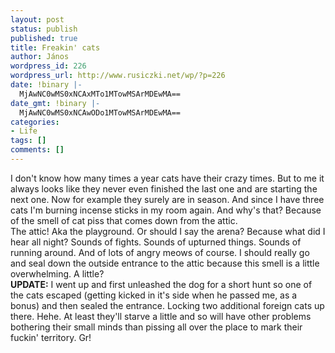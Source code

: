 ```yaml
---
layout: post
status: publish
published: true
title: Freakin' cats
author: János
wordpress_id: 226
wordpress_url: http://www.rusiczki.net/wp/?p=226
date: !binary |-
  MjAwNC0wMS0xNCAxMTo1MTowMSArMDEwMA==
date_gmt: !binary |-
  MjAwNC0wMS0xNCAwODo1MTowMSArMDEwMA==
categories:
- Life
tags: []
comments: []
---
```

<p>I don't know how many times a year cats have their crazy times. But to me it always looks like they never even finished the last one and are starting the next one. Now for example they surely are in season. And since I have three cats I'm burning incense sticks in my room again. And why's that? Because of the smell of cat piss that comes down from the attic.<br />
The attic! Aka the playground. Or should I say the arena? Because what did I hear all night? Sounds of fights. Sounds of upturned things. Sounds of running around. And of lots of angry meows of course. I should really go and seal down the outside entrance to the attic because this smell is a little overwhelming. A little?<br />
<b>UPDATE:</b> I went up and first unleashed the dog for a short hunt so one of the cats escaped (getting kicked in it's side when he passed me, as a bonus) and then sealed the entrance. Locking two additional foreign cats up there. Hehe. At least they'll starve a little and so will have other problems bothering their small minds than pissing all over the place to mark their fuckin' territory. Gr!</p>
